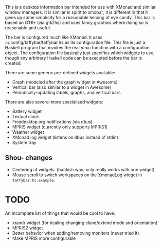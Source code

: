 This is a desktop information bar intended for use with XMonad and
similar window managers.  It is similar in spirit to xmobar; it is
different in that it gives up some simplicity for a reasonable helping
of eye candy.  This bar is based on GTK+ (via gtk2hs) and uses fancy
graphics where doing so is reasonable and useful.

The bar is configured much like XMonad.  It uses
~/.config/taffybar/taffybar.hs as its configuration file.  This file
is just a Haskell program that invokes the real _main_ function with a
configuration object.  The configuration file basically just specifies
which widgets to use, though any arbitrary Haskell code can be
executed before the bar is created.

There are some generic pre-defined widgets available:

 * Graph (modeled after the graph widget in Awesome)
 * Vertical bar (also similar to a widget in Awesome)
 * Periodically-updating labels, graphs, and vertical bars

There are also several more specialized widgets:

 * Battery widget
 * Textual clock
 * Freedesktop.org notifications (via dbus)
 * MPRIS widget (currently only supports MPRIS1)
 * Weather widget
 * XMonad log widget (listens on dbus instead of stdin)
 * System tray

## Shou- changes ##
 * Centering of widgets. (hackish way; only really works with one widget)
 * Mouse scroll to switch workspaces on the XmonadLog widget in `taffybar.hs.example`.

TODO
====

An incomplete list of things that would be cool to have:

 * xrandr widget (for dealing changing clone/extend mode and orientation)
 * MPRIS2 widget
 * Better behavior when adding/removing monitors (never tried it)
 * Make MPRIS more configurable
